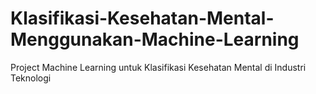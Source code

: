 # Klasifikasi-Kesehatan-Mental-Menggunakan-Machine-Learning
Project Machine Learning untuk Klasifikasi Kesehatan Mental di Industri Teknologi 

